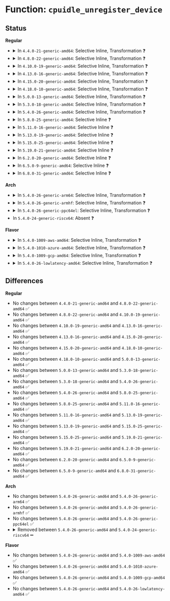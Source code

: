 # Function: <code>cpuidle_unregister_device</code>

## Status
<b>Regular</b>
<ul>
<li>
<details>
<summary>In <code>4.4.0-21-generic-amd64</code>: Selective Inline, Transformation ❓</summary>

```c
void cpuidle_unregister_device(struct cpuidle_device * dev)
```

```json
{
  "name": "cpuidle_unregister_device",
  "collision_type": "Unique Global",
  "inline_type": "Selective",
  "funcs": [
    {
      "addr": 18446744071585905776,
      "name": "cpuidle_unregister_device",
      "external": true,
      "loc": "drivers/cpuidle/cpuidle.c:521",
      "file": "drivers/cpuidle/cpuidle.c",
      "inline": "not declared, inlined",
      "caller_inline": [
        "drivers/cpuidle/cpuidle.c:cpuidle_unregister"
      ],
      "caller_func": [
        "drivers/idle/intel_idle.c:intel_idle_cpuidle_devices_uninit",
        "drivers/acpi/processor_idle.c:acpi_processor_power_exit",
        "drivers/cpuidle/cpuidle.c:cpuidle_unregister"
      ]
    }
  ],
  "symbols": [
    {
      "addr": 18446744071585905776,
      "name": "cpuidle_unregister_device.part.9",
      "section": ".text",
      "bind": "STB_LOCAL",
      "size": 89
    },
    {
      "addr": 18446744071585905872,
      "name": "cpuidle_unregister_device",
      "section": ".text",
      "bind": "STB_GLOBAL",
      "size": 27
    }
  ]
}
```
</details>
</li>
<li>
<details>
<summary>In <code>4.8.0-22-generic-amd64</code>: Selective Inline, Transformation ❓</summary>

```c
void cpuidle_unregister_device(struct cpuidle_device * dev)
```

```json
{
  "name": "cpuidle_unregister_device",
  "collision_type": "Unique Global",
  "inline_type": "Selective",
  "funcs": [
    {
      "addr": 18446744071586305536,
      "name": "cpuidle_unregister_device",
      "external": true,
      "loc": "drivers/cpuidle/cpuidle.c:523",
      "file": "drivers/cpuidle/cpuidle.c",
      "inline": "not declared, inlined",
      "caller_inline": [
        "drivers/cpuidle/cpuidle.c:cpuidle_unregister"
      ],
      "caller_func": [
        "drivers/acpi/processor_idle.c:acpi_processor_power_exit",
        "drivers/cpuidle/cpuidle.c:cpuidle_unregister"
      ]
    }
  ],
  "symbols": [
    {
      "addr": 18446744071586305344,
      "name": "cpuidle_unregister_device.part.9",
      "section": ".text",
      "bind": "STB_LOCAL",
      "size": 89
    },
    {
      "addr": 18446744071586305440,
      "name": "cpuidle_unregister_device",
      "section": ".text",
      "bind": "STB_GLOBAL",
      "size": 28
    }
  ]
}
```
</details>
</li>
<li>
<details>
<summary>In <code>4.10.0-19-generic-amd64</code>: Selective Inline, Transformation ❓</summary>

```c
void cpuidle_unregister_device(struct cpuidle_device * dev)
```

```json
{
  "name": "cpuidle_unregister_device",
  "collision_type": "Unique Global",
  "inline_type": "Selective",
  "funcs": [
    {
      "addr": 18446744071586513381,
      "name": "cpuidle_unregister_device",
      "external": true,
      "loc": "drivers/cpuidle/cpuidle.c:540",
      "file": "drivers/cpuidle/cpuidle.c",
      "inline": "not declared, inlined",
      "caller_inline": [
        "drivers/cpuidle/cpuidle.c:cpuidle_unregister"
      ],
      "caller_func": [
        "drivers/acpi/processor_idle.c:acpi_processor_power_exit",
        "drivers/cpuidle/cpuidle.c:cpuidle_unregister"
      ]
    }
  ],
  "symbols": [
    {
      "addr": 18446744071586513184,
      "name": "cpuidle_unregister_device.part.11",
      "section": ".text",
      "bind": "STB_LOCAL",
      "size": 89
    },
    {
      "addr": 18446744071586513280,
      "name": "cpuidle_unregister_device",
      "section": ".text",
      "bind": "STB_GLOBAL",
      "size": 28
    }
  ]
}
```
</details>
</li>
<li>
<details>
<summary>In <code>4.13.0-16-generic-amd64</code>: Selective Inline, Transformation ❓</summary>

```c
void cpuidle_unregister_device(struct cpuidle_device * dev)
```

```json
{
  "name": "cpuidle_unregister_device",
  "collision_type": "Unique Global",
  "inline_type": "Selective",
  "funcs": [
    {
      "addr": 18446744071586639011,
      "name": "cpuidle_unregister_device",
      "external": true,
      "loc": "drivers/cpuidle/cpuidle.c:543",
      "file": "drivers/cpuidle/cpuidle.c",
      "inline": "not declared, inlined",
      "caller_inline": [
        "drivers/cpuidle/cpuidle.c:cpuidle_unregister"
      ],
      "caller_func": [
        "drivers/acpi/processor_idle.c:acpi_processor_power_exit",
        "drivers/cpuidle/cpuidle.c:cpuidle_unregister"
      ]
    }
  ],
  "symbols": [
    {
      "addr": 18446744071586638816,
      "name": "cpuidle_unregister_device.part.11",
      "section": ".text",
      "bind": "STB_LOCAL",
      "size": 89
    },
    {
      "addr": 18446744071586638912,
      "name": "cpuidle_unregister_device",
      "section": ".text",
      "bind": "STB_GLOBAL",
      "size": 28
    }
  ]
}
```
</details>
</li>
<li>
<details>
<summary>In <code>4.15.0-20-generic-amd64</code>: Selective Inline, Transformation ❓</summary>

```c
void cpuidle_unregister_device(struct cpuidle_device * dev)
```

```json
{
  "name": "cpuidle_unregister_device",
  "collision_type": "Unique Global",
  "inline_type": "Selective",
  "funcs": [
    {
      "addr": 18446744071587120539,
      "name": "cpuidle_unregister_device",
      "external": true,
      "loc": "drivers/cpuidle/cpuidle.c:549",
      "file": "drivers/cpuidle/cpuidle.c",
      "inline": "not declared, inlined",
      "caller_inline": [
        "drivers/cpuidle/cpuidle.c:cpuidle_unregister"
      ],
      "caller_func": [
        "drivers/acpi/processor_idle.c:acpi_processor_power_exit",
        "drivers/cpuidle/cpuidle.c:cpuidle_unregister"
      ]
    }
  ],
  "symbols": [
    {
      "addr": 18446744071587120352,
      "name": "cpuidle_unregister_device.part.11",
      "section": ".text",
      "bind": "STB_LOCAL",
      "size": 89
    },
    {
      "addr": 18446744071587120448,
      "name": "cpuidle_unregister_device",
      "section": ".text",
      "bind": "STB_GLOBAL",
      "size": 28
    }
  ]
}
```
</details>
</li>
<li>
<details>
<summary>In <code>4.18.0-10-generic-amd64</code>: Selective Inline, Transformation ❓</summary>

```c
void cpuidle_unregister_device(struct cpuidle_device * dev)
```

```json
{
  "name": "cpuidle_unregister_device",
  "collision_type": "Unique Global",
  "inline_type": "Selective",
  "funcs": [
    {
      "addr": 18446744071587420092,
      "name": "cpuidle_unregister_device",
      "external": true,
      "loc": "drivers/cpuidle/cpuidle.c:564",
      "file": "drivers/cpuidle/cpuidle.c",
      "inline": "not declared, inlined",
      "caller_inline": [
        "drivers/cpuidle/cpuidle.c:cpuidle_unregister"
      ],
      "caller_func": [
        "drivers/idle/intel_idle.c:intel_idle_init",
        "drivers/acpi/processor_idle.c:acpi_processor_power_exit",
        "drivers/cpuidle/cpuidle.c:cpuidle_unregister"
      ]
    }
  ],
  "symbols": [
    {
      "addr": 18446744071587419904,
      "name": "cpuidle_unregister_device.part.11",
      "section": ".text",
      "bind": "STB_LOCAL",
      "size": 89
    },
    {
      "addr": 18446744071587420000,
      "name": "cpuidle_unregister_device",
      "section": ".text",
      "bind": "STB_GLOBAL",
      "size": 27
    }
  ]
}
```
</details>
</li>
<li>
<details>
<summary>In <code>5.0.0-13-generic-amd64</code>: Selective Inline, Transformation ❓</summary>

```c
void cpuidle_unregister_device(struct cpuidle_device * dev)
```

```json
{
  "name": "cpuidle_unregister_device",
  "collision_type": "Unique Global",
  "inline_type": "Selective",
  "funcs": [
    {
      "addr": 18446744071587600700,
      "name": "cpuidle_unregister_device",
      "external": true,
      "loc": "drivers/cpuidle/cpuidle.c:593",
      "file": "drivers/cpuidle/cpuidle.c",
      "inline": "not declared, inlined",
      "caller_inline": [
        "drivers/cpuidle/cpuidle.c:cpuidle_unregister"
      ],
      "caller_func": [
        "drivers/idle/intel_idle.c:intel_idle_init",
        "drivers/acpi/processor_idle.c:acpi_processor_power_exit",
        "drivers/cpuidle/cpuidle.c:cpuidle_unregister"
      ]
    }
  ],
  "symbols": [
    {
      "addr": 18446744071587600512,
      "name": "cpuidle_unregister_device.part.12",
      "section": ".text",
      "bind": "STB_LOCAL",
      "size": 89
    },
    {
      "addr": 18446744071587600608,
      "name": "cpuidle_unregister_device",
      "section": ".text",
      "bind": "STB_GLOBAL",
      "size": 27
    }
  ]
}
```
</details>
</li>
<li>
<details>
<summary>In <code>5.3.0-18-generic-amd64</code>: Selective Inline, Transformation ❓</summary>

```c
void cpuidle_unregister_device(struct cpuidle_device * dev)
```

```json
{
  "name": "cpuidle_unregister_device",
  "collision_type": "Unique Global",
  "inline_type": "Selective",
  "funcs": [
    {
      "addr": 18446744071587877480,
      "name": "cpuidle_unregister_device",
      "external": true,
      "loc": "drivers/cpuidle/cpuidle.c:608",
      "file": "drivers/cpuidle/cpuidle.c",
      "inline": "not declared, inlined",
      "caller_inline": [
        "drivers/cpuidle/cpuidle.c:cpuidle_unregister"
      ],
      "caller_func": [
        "drivers/idle/intel_idle.c:intel_idle_init",
        "drivers/acpi/processor_idle.c:acpi_processor_power_exit",
        "drivers/cpuidle/cpuidle.c:cpuidle_unregister"
      ]
    }
  ],
  "symbols": [
    {
      "addr": 18446744071587877296,
      "name": "cpuidle_unregister_device.part.0",
      "section": ".text",
      "bind": "STB_LOCAL",
      "size": 91
    },
    {
      "addr": 18446744071587877392,
      "name": "cpuidle_unregister_device",
      "section": ".text",
      "bind": "STB_GLOBAL",
      "size": 27
    }
  ]
}
```
</details>
</li>
<li>
<details>
<summary>In <code>5.4.0-26-generic-amd64</code>: Selective Inline, Transformation ❓</summary>

```c
void cpuidle_unregister_device(struct cpuidle_device * dev)
```

```json
{
  "name": "cpuidle_unregister_device",
  "collision_type": "Unique Global",
  "inline_type": "Selective",
  "funcs": [
    {
      "addr": 18446744071588083240,
      "name": "cpuidle_unregister_device",
      "external": true,
      "loc": "drivers/cpuidle/cpuidle.c:639",
      "file": "drivers/cpuidle/cpuidle.c",
      "inline": "not declared, inlined",
      "caller_inline": [
        "drivers/cpuidle/cpuidle.c:cpuidle_unregister"
      ],
      "caller_func": [
        "drivers/idle/intel_idle.c:intel_idle_init",
        "drivers/acpi/processor_idle.c:acpi_processor_power_exit",
        "drivers/cpuidle/cpuidle.c:cpuidle_unregister"
      ]
    }
  ],
  "symbols": [
    {
      "addr": 18446744071588083056,
      "name": "cpuidle_unregister_device.part.0",
      "section": ".text",
      "bind": "STB_LOCAL",
      "size": 91
    },
    {
      "addr": 18446744071588083152,
      "name": "cpuidle_unregister_device",
      "section": ".text",
      "bind": "STB_GLOBAL",
      "size": 27
    }
  ]
}
```
</details>
</li>
<li>
<details>
<summary>In <code>5.8.0-25-generic-amd64</code>: Selective Inline ❓</summary>

```c
void cpuidle_unregister_device(struct cpuidle_device * dev)
```

```json
{
  "name": "cpuidle_unregister_device",
  "collision_type": "Unique Global",
  "inline_type": "Selective",
  "funcs": [
    {
      "addr": 18446744071588942375,
      "name": "cpuidle_unregister_device",
      "external": true,
      "loc": "drivers/cpuidle/cpuidle.c:650",
      "file": "drivers/cpuidle/cpuidle.c",
      "inline": "not declared, inlined",
      "caller_inline": [
        "drivers/cpuidle/cpuidle.c:cpuidle_unregister",
        "drivers/cpuidle/cpuidle.c:cpuidle_unregister"
      ],
      "caller_func": [
        "drivers/idle/intel_idle.c:intel_idle_init",
        "drivers/acpi/processor_idle.c:acpi_processor_power_exit"
      ]
    }
  ],
  "symbols": [
    {
      "addr": 18446744071588942752,
      "name": "cpuidle_unregister_device",
      "section": ".text",
      "bind": "STB_GLOBAL",
      "size": 237
    }
  ]
}
```
</details>
</li>
<li>
<details>
<summary>In <code>5.11.0-16-generic-amd64</code>: Selective Inline ❓</summary>

```c
void cpuidle_unregister_device(struct cpuidle_device * dev)
```

```json
{
  "name": "cpuidle_unregister_device",
  "collision_type": "Unique Global",
  "inline_type": "Selective",
  "funcs": [
    {
      "addr": 18446744071588954746,
      "name": "cpuidle_unregister_device",
      "external": true,
      "loc": "drivers/cpuidle/cpuidle.c:675",
      "file": "drivers/cpuidle/cpuidle.c",
      "inline": "not declared, inlined",
      "caller_inline": [
        "drivers/cpuidle/cpuidle.c:cpuidle_unregister",
        "drivers/cpuidle/cpuidle.c:cpuidle_unregister"
      ],
      "caller_func": [
        "drivers/idle/intel_idle.c:intel_idle_init",
        "drivers/acpi/processor_idle.c:acpi_processor_power_exit"
      ]
    }
  ],
  "symbols": [
    {
      "addr": 18446744071588955120,
      "name": "cpuidle_unregister_device",
      "section": ".text",
      "bind": "STB_GLOBAL",
      "size": 237
    }
  ]
}
```
</details>
</li>
<li>
<details>
<summary>In <code>5.13.0-19-generic-amd64</code>: Selective Inline ❓</summary>

```c
void cpuidle_unregister_device(struct cpuidle_device * dev)
```

```json
{
  "name": "cpuidle_unregister_device",
  "collision_type": "Unique Global",
  "inline_type": "Selective",
  "funcs": [
    {
      "addr": 18446744071588843189,
      "name": "cpuidle_unregister_device",
      "external": true,
      "loc": "drivers/cpuidle/cpuidle.c:675",
      "file": "drivers/cpuidle/cpuidle.c",
      "inline": "not declared, inlined",
      "caller_inline": [
        "drivers/cpuidle/cpuidle.c:cpuidle_unregister",
        "drivers/cpuidle/cpuidle.c:cpuidle_unregister"
      ],
      "caller_func": [
        "drivers/idle/intel_idle.c:intel_idle_init",
        "drivers/acpi/processor_idle.c:acpi_processor_power_exit"
      ]
    }
  ],
  "symbols": [
    {
      "addr": 18446744071588843568,
      "name": "cpuidle_unregister_device",
      "section": ".text",
      "bind": "STB_GLOBAL",
      "size": 237
    }
  ]
}
```
</details>
</li>
<li>
<details>
<summary>In <code>5.15.0-25-generic-amd64</code>: Selective Inline ❓</summary>

```c
void cpuidle_unregister_device(struct cpuidle_device * dev)
```

```json
{
  "name": "cpuidle_unregister_device",
  "collision_type": "Unique Global",
  "inline_type": "Selective",
  "funcs": [
    {
      "addr": 18446744071589540011,
      "name": "cpuidle_unregister_device",
      "external": true,
      "loc": "drivers/cpuidle/cpuidle.c:675",
      "file": "drivers/cpuidle/cpuidle.c",
      "inline": "not declared, inlined",
      "caller_inline": [
        "drivers/cpuidle/cpuidle.c:cpuidle_unregister",
        "drivers/cpuidle/cpuidle.c:cpuidle_unregister"
      ],
      "caller_func": [
        "drivers/idle/intel_idle.c:intel_idle_init",
        "drivers/acpi/processor_idle.c:acpi_processor_power_exit"
      ]
    }
  ],
  "symbols": [
    {
      "addr": 18446744071589540496,
      "name": "cpuidle_unregister_device",
      "section": ".text",
      "bind": "STB_GLOBAL",
      "size": 287
    }
  ]
}
```
</details>
</li>
<li>
<details>
<summary>In <code>5.19.0-21-generic-amd64</code>: Selective Inline ❓</summary>

```c
void cpuidle_unregister_device(struct cpuidle_device * dev)
```

```json
{
  "name": "cpuidle_unregister_device",
  "collision_type": "Unique Global",
  "inline_type": "Selective",
  "funcs": [
    {
      "addr": 18446744071591033080,
      "name": "cpuidle_unregister_device",
      "external": true,
      "loc": "drivers/cpuidle/cpuidle.c:675",
      "file": "drivers/cpuidle/cpuidle.c",
      "inline": "not declared, inlined",
      "caller_inline": [
        "drivers/cpuidle/cpuidle.c:cpuidle_unregister",
        "drivers/cpuidle/cpuidle.c:cpuidle_unregister"
      ],
      "caller_func": [
        "drivers/idle/intel_idle.c:intel_idle_init",
        "drivers/acpi/processor_idle.c:acpi_processor_power_exit"
      ]
    }
  ],
  "symbols": [
    {
      "addr": 18446744071591033584,
      "name": "cpuidle_unregister_device",
      "section": ".text",
      "bind": "STB_GLOBAL",
      "size": 332
    }
  ]
}
```
</details>
</li>
<li>
<details>
<summary>In <code>6.2.0-20-generic-amd64</code>: Selective Inline ❓</summary>

```c
void cpuidle_unregister_device(struct cpuidle_device * dev)
```

```json
{
  "name": "cpuidle_unregister_device",
  "collision_type": "Unique Global",
  "inline_type": "Selective",
  "funcs": [
    {
      "addr": 18446744071592743913,
      "name": "cpuidle_unregister_device",
      "external": true,
      "loc": "drivers/cpuidle/cpuidle.c:680",
      "file": "drivers/cpuidle/cpuidle.c",
      "inline": "not declared, inlined",
      "caller_inline": [
        "drivers/cpuidle/cpuidle.c:cpuidle_unregister",
        "drivers/cpuidle/cpuidle.c:cpuidle_unregister"
      ],
      "caller_func": [
        "drivers/idle/intel_idle.c:intel_idle_init",
        "drivers/acpi/processor_idle.c:acpi_processor_power_exit"
      ]
    }
  ],
  "symbols": [
    {
      "addr": 18446744071592744352,
      "name": "cpuidle_unregister_device",
      "section": ".text",
      "bind": "STB_GLOBAL",
      "size": 332
    }
  ]
}
```
</details>
</li>
<li>
<details>
<summary>In <code>6.5.0-9-generic-amd64</code>: Selective Inline ❓</summary>

```c
void cpuidle_unregister_device(struct cpuidle_device * dev)
```

```json
{
  "name": "cpuidle_unregister_device",
  "collision_type": "Unique Global",
  "inline_type": "Selective",
  "funcs": [
    {
      "addr": 18446744071593180601,
      "name": "cpuidle_unregister_device",
      "external": true,
      "loc": "drivers/cpuidle/cpuidle.c:712",
      "file": "drivers/cpuidle/cpuidle.c",
      "inline": "not declared, inlined",
      "caller_inline": [
        "drivers/cpuidle/cpuidle.c:cpuidle_unregister",
        "drivers/cpuidle/cpuidle.c:cpuidle_unregister"
      ],
      "caller_func": [
        "drivers/idle/intel_idle.c:intel_idle_init",
        "drivers/acpi/processor_idle.c:acpi_processor_power_exit"
      ]
    }
  ],
  "symbols": [
    {
      "addr": 18446744071593181040,
      "name": "cpuidle_unregister_device",
      "section": ".text",
      "bind": "STB_GLOBAL",
      "size": 332
    }
  ]
}
```
</details>
</li>
<li>
<details>
<summary>In <code>6.8.0-31-generic-amd64</code>: Selective Inline ❓</summary>

```c
void cpuidle_unregister_device(struct cpuidle_device * dev)
```

```json
{
  "name": "cpuidle_unregister_device",
  "collision_type": "Unique Global",
  "inline_type": "Selective",
  "funcs": [
    {
      "addr": 18446744071593934425,
      "name": "cpuidle_unregister_device",
      "external": true,
      "loc": "drivers/cpuidle/cpuidle.c:712",
      "file": "drivers/cpuidle/cpuidle.c",
      "inline": "not declared, inlined",
      "caller_inline": [
        "drivers/cpuidle/cpuidle.c:cpuidle_unregister",
        "drivers/cpuidle/cpuidle.c:cpuidle_unregister"
      ],
      "caller_func": [
        "drivers/idle/intel_idle.c:intel_idle_init",
        "drivers/acpi/processor_idle.c:acpi_processor_power_exit"
      ]
    }
  ],
  "symbols": [
    {
      "addr": 18446744071593934864,
      "name": "cpuidle_unregister_device",
      "section": ".text",
      "bind": "STB_GLOBAL",
      "size": 332
    }
  ]
}
```
</details>
</li>
</ul>
<b>Arch</b>
<ul>
<li>
<details>
<summary>In <code>5.4.0-26-generic-arm64</code>: Selective Inline, Transformation ❓</summary>

```c
void cpuidle_unregister_device(struct cpuidle_device * dev)
```

```json
{
  "name": "cpuidle_unregister_device",
  "collision_type": "Unique Global",
  "inline_type": "Selective",
  "funcs": [
    {
      "addr": 18446603336501327116,
      "name": "cpuidle_unregister_device",
      "external": true,
      "loc": "drivers/cpuidle/cpuidle.c:639",
      "file": "drivers/cpuidle/cpuidle.c",
      "inline": "not declared, inlined",
      "caller_inline": [
        "drivers/cpuidle/cpuidle.c:cpuidle_unregister"
      ],
      "caller_func": [
        "drivers/acpi/processor_idle.c:acpi_processor_power_exit",
        "drivers/cpuidle/cpuidle.c:cpuidle_unregister"
      ]
    }
  ],
  "symbols": [
    {
      "addr": 18446603336501326848,
      "name": "cpuidle_unregister_device.part.0",
      "section": ".text",
      "bind": "STB_LOCAL",
      "size": 116
    },
    {
      "addr": 18446603336501326968,
      "name": "cpuidle_unregister_device",
      "section": ".text",
      "bind": "STB_GLOBAL",
      "size": 68
    }
  ]
}
```
</details>
</li>
<li>
<details>
<summary>In <code>5.4.0-26-generic-armhf</code>: Selective Inline, Transformation ❓</summary>

```c
void cpuidle_unregister_device(struct cpuidle_device * dev)
```

```json
{
  "name": "cpuidle_unregister_device",
  "collision_type": "Unique Global",
  "inline_type": "Selective",
  "funcs": [
    {
      "addr": 3233817468,
      "name": "cpuidle_unregister_device",
      "external": true,
      "loc": "drivers/cpuidle/cpuidle.c:639",
      "file": "drivers/cpuidle/cpuidle.c",
      "inline": "not declared, inlined",
      "caller_inline": [
        "drivers/cpuidle/cpuidle.c:cpuidle_unregister"
      ],
      "caller_func": [
        "drivers/cpuidle/cpuidle.c:cpuidle_unregister"
      ]
    }
  ],
  "symbols": [
    {
      "addr": 3233817232,
      "name": "cpuidle_unregister_device.part.0",
      "section": ".text",
      "bind": "STB_LOCAL",
      "size": 128
    },
    {
      "addr": 3233817360,
      "name": "cpuidle_unregister_device",
      "section": ".text",
      "bind": "STB_GLOBAL",
      "size": 48
    }
  ]
}
```
</details>
</li>
<li>
<details>
<summary>In <code>5.4.0-26-generic-ppc64el</code>: Selective Inline, Transformation ❓</summary>

```c
void cpuidle_unregister_device(struct cpuidle_device * dev)
```

```json
{
  "name": "cpuidle_unregister_device",
  "collision_type": "Unique Global",
  "inline_type": "Selective",
  "funcs": [
    {
      "addr": 13835058055294871680,
      "name": "cpuidle_unregister_device",
      "external": true,
      "loc": "drivers/cpuidle/cpuidle.c:639",
      "file": "drivers/cpuidle/cpuidle.c",
      "inline": "not declared, inlined",
      "caller_inline": [
        "drivers/cpuidle/cpuidle.c:cpuidle_unregister"
      ],
      "caller_func": [
        "drivers/cpuidle/cpuidle.c:cpuidle_unregister"
      ]
    }
  ],
  "symbols": [
    {
      "addr": 13835058055294871376,
      "name": "cpuidle_unregister_device.part.0",
      "section": ".text",
      "bind": "STB_LOCAL",
      "size": 160
    },
    {
      "addr": 13835058055294871536,
      "name": "cpuidle_unregister_device",
      "section": ".text",
      "bind": "STB_GLOBAL",
      "size": 40
    }
  ]
}
```
</details>
</li>
<li>
In <code>5.4.0-24-generic-riscv64</code>: Absent ❓
</li>
</ul>
<b>Flavor</b>
<ul>
<li>
<details>
<summary>In <code>5.4.0-1009-aws-amd64</code>: Selective Inline, Transformation ❓</summary>

```c
void cpuidle_unregister_device(struct cpuidle_device * dev)
```

```json
{
  "name": "cpuidle_unregister_device",
  "collision_type": "Unique Global",
  "inline_type": "Selective",
  "funcs": [
    {
      "addr": 18446744071587705032,
      "name": "cpuidle_unregister_device",
      "external": true,
      "loc": "drivers/cpuidle/cpuidle.c:639",
      "file": "drivers/cpuidle/cpuidle.c",
      "inline": "not declared, inlined",
      "caller_inline": [
        "drivers/cpuidle/cpuidle.c:cpuidle_unregister"
      ],
      "caller_func": [
        "drivers/idle/intel_idle.c:intel_idle_init",
        "drivers/acpi/processor_idle.c:acpi_processor_power_exit",
        "drivers/cpuidle/cpuidle.c:cpuidle_unregister"
      ]
    }
  ],
  "symbols": [
    {
      "addr": 18446744071587704848,
      "name": "cpuidle_unregister_device.part.0",
      "section": ".text",
      "bind": "STB_LOCAL",
      "size": 91
    },
    {
      "addr": 18446744071587704944,
      "name": "cpuidle_unregister_device",
      "section": ".text",
      "bind": "STB_GLOBAL",
      "size": 27
    }
  ]
}
```
</details>
</li>
<li>
<details>
<summary>In <code>5.4.0-1010-azure-amd64</code>: Selective Inline, Transformation ❓</summary>

```c
void cpuidle_unregister_device(struct cpuidle_device * dev)
```

```json
{
  "name": "cpuidle_unregister_device",
  "collision_type": "Unique Global",
  "inline_type": "Selective",
  "funcs": [
    {
      "addr": 18446744071587483320,
      "name": "cpuidle_unregister_device",
      "external": true,
      "loc": "drivers/cpuidle/cpuidle.c:639",
      "file": "drivers/cpuidle/cpuidle.c",
      "inline": "not declared, inlined",
      "caller_inline": [
        "drivers/cpuidle/cpuidle.c:cpuidle_unregister"
      ],
      "caller_func": [
        "drivers/idle/intel_idle.c:intel_idle_init",
        "drivers/acpi/processor_idle.c:acpi_processor_power_exit",
        "drivers/cpuidle/cpuidle.c:cpuidle_unregister"
      ]
    }
  ],
  "symbols": [
    {
      "addr": 18446744071587483136,
      "name": "cpuidle_unregister_device.part.0",
      "section": ".text",
      "bind": "STB_LOCAL",
      "size": 91
    },
    {
      "addr": 18446744071587483232,
      "name": "cpuidle_unregister_device",
      "section": ".text",
      "bind": "STB_GLOBAL",
      "size": 27
    }
  ]
}
```
</details>
</li>
<li>
<details>
<summary>In <code>5.4.0-1009-gcp-amd64</code>: Selective Inline, Transformation ❓</summary>

```c
void cpuidle_unregister_device(struct cpuidle_device * dev)
```

```json
{
  "name": "cpuidle_unregister_device",
  "collision_type": "Unique Global",
  "inline_type": "Selective",
  "funcs": [
    {
      "addr": 18446744071588039384,
      "name": "cpuidle_unregister_device",
      "external": true,
      "loc": "drivers/cpuidle/cpuidle.c:639",
      "file": "drivers/cpuidle/cpuidle.c",
      "inline": "not declared, inlined",
      "caller_inline": [
        "drivers/cpuidle/cpuidle.c:cpuidle_unregister"
      ],
      "caller_func": [
        "drivers/idle/intel_idle.c:intel_idle_init",
        "drivers/acpi/processor_idle.c:acpi_processor_power_exit",
        "drivers/cpuidle/cpuidle.c:cpuidle_unregister"
      ]
    }
  ],
  "symbols": [
    {
      "addr": 18446744071588039200,
      "name": "cpuidle_unregister_device.part.0",
      "section": ".text",
      "bind": "STB_LOCAL",
      "size": 91
    },
    {
      "addr": 18446744071588039296,
      "name": "cpuidle_unregister_device",
      "section": ".text",
      "bind": "STB_GLOBAL",
      "size": 27
    }
  ]
}
```
</details>
</li>
<li>
<details>
<summary>In <code>5.4.0-26-lowlatency-amd64</code>: Selective Inline, Transformation ❓</summary>

```c
void cpuidle_unregister_device(struct cpuidle_device * dev)
```

```json
{
  "name": "cpuidle_unregister_device",
  "collision_type": "Unique Global",
  "inline_type": "Selective",
  "funcs": [
    {
      "addr": 18446744071588155032,
      "name": "cpuidle_unregister_device",
      "external": true,
      "loc": "drivers/cpuidle/cpuidle.c:639",
      "file": "drivers/cpuidle/cpuidle.c",
      "inline": "not declared, inlined",
      "caller_inline": [
        "drivers/cpuidle/cpuidle.c:cpuidle_unregister"
      ],
      "caller_func": [
        "drivers/idle/intel_idle.c:intel_idle_init",
        "drivers/acpi/processor_idle.c:acpi_processor_power_exit",
        "drivers/cpuidle/cpuidle.c:cpuidle_unregister"
      ]
    }
  ],
  "symbols": [
    {
      "addr": 18446744071588154848,
      "name": "cpuidle_unregister_device.part.0",
      "section": ".text",
      "bind": "STB_LOCAL",
      "size": 91
    },
    {
      "addr": 18446744071588154944,
      "name": "cpuidle_unregister_device",
      "section": ".text",
      "bind": "STB_GLOBAL",
      "size": 27
    }
  ]
}
```
</details>
</li>
</ul>

## Differences
<b>Regular</b>
<ul>
<li>
No changes between <code>4.4.0-21-generic-amd64</code> and <code>4.8.0-22-generic-amd64</code> ✅
</li>
<li>
No changes between <code>4.8.0-22-generic-amd64</code> and <code>4.10.0-19-generic-amd64</code> ✅
</li>
<li>
No changes between <code>4.10.0-19-generic-amd64</code> and <code>4.13.0-16-generic-amd64</code> ✅
</li>
<li>
No changes between <code>4.13.0-16-generic-amd64</code> and <code>4.15.0-20-generic-amd64</code> ✅
</li>
<li>
No changes between <code>4.15.0-20-generic-amd64</code> and <code>4.18.0-10-generic-amd64</code> ✅
</li>
<li>
No changes between <code>4.18.0-10-generic-amd64</code> and <code>5.0.0-13-generic-amd64</code> ✅
</li>
<li>
No changes between <code>5.0.0-13-generic-amd64</code> and <code>5.3.0-18-generic-amd64</code> ✅
</li>
<li>
No changes between <code>5.3.0-18-generic-amd64</code> and <code>5.4.0-26-generic-amd64</code> ✅
</li>
<li>
No changes between <code>5.4.0-26-generic-amd64</code> and <code>5.8.0-25-generic-amd64</code> ✅
</li>
<li>
No changes between <code>5.8.0-25-generic-amd64</code> and <code>5.11.0-16-generic-amd64</code> ✅
</li>
<li>
No changes between <code>5.11.0-16-generic-amd64</code> and <code>5.13.0-19-generic-amd64</code> ✅
</li>
<li>
No changes between <code>5.13.0-19-generic-amd64</code> and <code>5.15.0-25-generic-amd64</code> ✅
</li>
<li>
No changes between <code>5.15.0-25-generic-amd64</code> and <code>5.19.0-21-generic-amd64</code> ✅
</li>
<li>
No changes between <code>5.19.0-21-generic-amd64</code> and <code>6.2.0-20-generic-amd64</code> ✅
</li>
<li>
No changes between <code>6.2.0-20-generic-amd64</code> and <code>6.5.0-9-generic-amd64</code> ✅
</li>
<li>
No changes between <code>6.5.0-9-generic-amd64</code> and <code>6.8.0-31-generic-amd64</code> ✅
</li>
</ul>
<b>Arch</b>
<ul>
<li>
No changes between <code>5.4.0-26-generic-amd64</code> and <code>5.4.0-26-generic-arm64</code> ✅
</li>
<li>
No changes between <code>5.4.0-26-generic-amd64</code> and <code>5.4.0-26-generic-armhf</code> ✅
</li>
<li>
No changes between <code>5.4.0-26-generic-amd64</code> and <code>5.4.0-26-generic-ppc64el</code> ✅
</li>
<li>
<details>
<summary>Removed between <code>5.4.0-26-generic-amd64</code> and <code>5.4.0-24-generic-riscv64</code> ➖</summary>

```c
void cpuidle_unregister_device(struct cpuidle_device * dev)
```
</details>
</li>
</ul>
<b>Flavor</b>
<ul>
<li>
No changes between <code>5.4.0-26-generic-amd64</code> and <code>5.4.0-1009-aws-amd64</code> ✅
</li>
<li>
No changes between <code>5.4.0-26-generic-amd64</code> and <code>5.4.0-1010-azure-amd64</code> ✅
</li>
<li>
No changes between <code>5.4.0-26-generic-amd64</code> and <code>5.4.0-1009-gcp-amd64</code> ✅
</li>
<li>
No changes between <code>5.4.0-26-generic-amd64</code> and <code>5.4.0-26-lowlatency-amd64</code> ✅
</li>
</ul>
